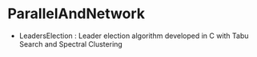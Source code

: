 # ParallelAndNetwork
-  LeadersElection : Leader election algorithm developed in C with Tabu Search and Spectral Clustering
